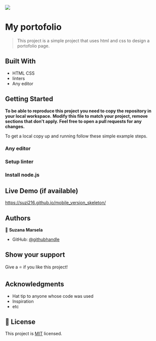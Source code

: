 ![](https://img.shields.io/badge/Microverse-blueviolet)

# My portofolio
> This project is a simple project that uses html and css to design a portofolio page.


## Built With

- HTML CSS
- linters
- Any editor


## Getting Started

**To be able to reproduce this project you need to copy the repository in your local workspace.**
**Modify this file to match your project, remove sections that don't apply. Feel free to open a pull requests for any changes.**


To get a local copy up and running follow these simple example steps.

### Any editor

### Setup linter

### Install node.js

## Live Demo (if available)

https://suzi216.github.io/mobile_version_skeleton/


## Authors

👤 **Suzana Marsela**

- GitHub: [@githubhandle](https://github.com/Suzi216)


## Show your support

Give a ⭐️ if you like this project!

## Acknowledgments

- Hat tip to anyone whose code was used
- Inspiration
- etc

## 📝 License

This project is [MIT](./MIT.md) licensed.
